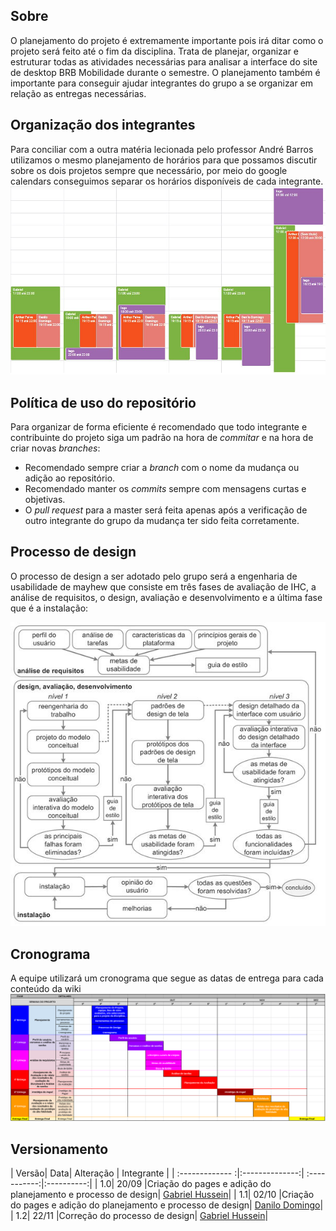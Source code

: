## Sobre
  O planejamento do projeto é extremamente importante pois irá ditar como o projeto será feito até o fim da disciplina. Trata de planejar, organizar e estruturar todas as atividades necessárias para analisar a interface do site de desktop BRB Mobilidade durante o semestre. O planejamento também é importante para conseguir ajudar integrantes do grupo a se organizar em relação as entregas necessárias.

## Organização dos integrantes
  Para conciliar com a outra matéria lecionada pelo professor André Barros utilizamos o mesmo planejamento de horários para que possamos discutir sobre os dois projetos sempre que necessário, por meio do google calendars conseguimos separar os horários disponíveis de cada integrante.
![alt text](images/horarios.png)

## Política de uso do repositório
  Para organizar de forma eficiente é recomendado que todo integrante e contribuinte do projeto siga um padrão na hora de _commitar_ e na hora de criar novas _branches_:

- Recomendado sempre criar a _branch_ com o nome da mudança ou adição ao repositório.
- Recomendado manter os _commits_ sempre com mensagens curtas e objetivas.
- O _pull request_ para a master será feita apenas após a verificação de outro integrante do grupo da mudança ter sido feita corretamente.

## Processo de design
  O processo de design a ser adotado pelo grupo será a engenharia de usabilidade de mayhew que consiste em três fases de avaliação de IHC, a análise de requisitos, o design, avaliação e desenvolvimento e a última fase que é a instalação:

![alt text](images/mayhew.jpg)


## Cronograma
A equipe utilizará um cronograma que segue as datas de entrega para cada conteúdo da wiki
![alt text](images/cronograma.png)

## Versionamento
| Versão| Data| Alteração | Integrante |
| :------------- :|:--------------:| :-----------:|:----------:|
| 1.0| 20/09 |Criação do pages e adição do planejamento e processo de design| [Gabriel Hussein](https://github.com/GabrielHussein)|
| 1.1| 02/10 |Criação do pages e adição do planejamento e processo de design| [Danilo Domingo](https://github.com/danilow200)|
| 1.2| 22/11 |Correção do processo de design| [Gabriel Hussein](https://github.com/GabrielHussein)|